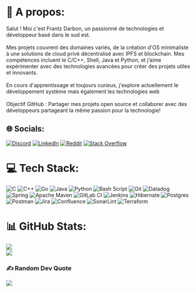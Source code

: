 # 👋 A propos:
Salut ! Moi c'est Frantz Darbon, un passionné de technologies et développeur basé dans le sud est.<br><br>Mes projets couvrent des domaines variés, de la création d'OS minimaliste à une solutions de cloud privé décentralisé avec IPFS et blockchain. Mes compétences incluent le C/C++, Shell, Java et Python, et j’aime expérimenter avec des technologies avancées pour créer des projets utiles et innovants.<br><br>En cours d'apprentissage et toujours curieux, j'explore actuellement le développement système mais également les technologies web<br><br>Objectif GitHub : Partager mes projets open source et collaborer avec des développeurs partageant la même passion pour la technologie!


## 🌐 Socials:
[![Discord](https://img.shields.io/badge/Discord-%237289DA.svg?logo=discord&logoColor=white)](https://discord.gg/noxerinno) [![LinkedIn](https://img.shields.io/badge/LinkedIn-%230077B5.svg?logo=linkedin&logoColor=white)](https://linkedin.com/in/frantzdarbon) [![Reddit](https://img.shields.io/badge/Reddit-%23FF4500.svg?logo=Reddit&logoColor=white)](https://reddit.com/user/Noxerinno) [![Stack Overflow](https://img.shields.io/badge/-Stackoverflow-FE7A16?logo=stack-overflow&logoColor=white)](https://stackoverflow.com/users/17091414/frantz-darbon) 

# 💻 Tech Stack:
![C](https://img.shields.io/badge/c-%2300599C.svg?style=for-the-badge&logo=c&logoColor=white) ![C++](https://img.shields.io/badge/c++-%2300599C.svg?style=for-the-badge&logo=c%2B%2B&logoColor=white) ![Go](https://img.shields.io/badge/go-%2300ADD8.svg?style=for-the-badge&logo=go&logoColor=white) ![Java](https://img.shields.io/badge/java-%23ED8B00.svg?style=for-the-badge&logo=openjdk&logoColor=white)  <!-- ![LaTeX](https://img.shields.io/badge/latex-%23008080.svg?style=for-the-badge&logo=latex&logoColor=white) ![Markdown](https://img.shields.io/badge/markdown-%23000000.svg?style=for-the-badge&logo=markdown&logoColor=white) --> ![Python](https://img.shields.io/badge/python-3670A0?style=for-the-badge&logo=python&logoColor=ffdd54) ![Bash Script](https://img.shields.io/badge/bash_script-%23121011.svg?style=for-the-badge&logo=gnu-bash&logoColor=white) ![Git](https://img.shields.io/badge/git-%23F05033.svg?style=for-the-badge&logo=git&logoColor=white) ![Datadog](https://img.shields.io/badge/datadog-%23632CA6.svg?style=for-the-badge&logo=datadog&logoColor=white) ![Spring](https://img.shields.io/badge/spring-%236DB33F.svg?style=for-the-badge&logo=spring&logoColor=white) <!-- ![Apache Tomcat](https://img.shields.io/badge/apache%20tomcat-%23F8DC75.svg?style=for-the-badge&logo=apache-tomcat&logoColor=black) --> ![Apache Maven](https://img.shields.io/badge/Apache%20Maven-C71A36?style=for-the-badge&logo=Apache%20Maven&logoColor=white) ![GitLab CI](https://img.shields.io/badge/gitlab%20CI-%23181717.svg?style=for-the-badge&logo=gitlab&logoColor=white) ![Jenkins](https://img.shields.io/badge/jenkins-%232C5263.svg?style=for-the-badge&logo=jenkins&logoColor=white) ![Hibernate](https://img.shields.io/badge/Hibernate-59666C?style=for-the-badge&logo=Hibernate&logoColor=white) ![Postgres](https://img.shields.io/badge/postgres-%23316192.svg?style=for-the-badge&logo=postgresql&logoColor=white) <!-- ![Swagger](https://img.shields.io/badge/-Swagger-%23Clojure?style=for-the-badge&logo=swagger&logoColor=white) --> ![Postman](https://img.shields.io/badge/Postman-FF6C37?style=for-the-badge&logo=postman&logoColor=white) ![Jira](https://img.shields.io/badge/jira-%230A0FFF.svg?style=for-the-badge&logo=jira&logoColor=white) ![Confluence](https://img.shields.io/badge/confluence-%23172BF4.svg?style=for-the-badge&logo=confluence&logoColor=white) ![SonarLint](https://img.shields.io/badge/SonarLint-CB2029?style=for-the-badge&logo=SONARLINT&logoColor=white) ![Terraform](https://img.shields.io/badge/terraform-%235835CC.svg?style=for-the-badge&logo=terraform&logoColor=white) <!-- ![Kubernetes](https://img.shields.io/badge/kubernetes-%23326ce5.svg?style=for-the-badge&logo=kubernetes&logoColor=white) -->
# 📊 GitHub Stats:
<!-- ![](https://github-readme-stats.vercel.app/api?username=Noxerinno&theme=dark&hide_border=false&include_all_commits=true&count_private=true)<br/> -->
![](https://github-readme-streak-stats.herokuapp.com/?user=Noxerinno&theme=dark&hide_border=false)<br/>
![](https://github-readme-stats.vercel.app/api/top-langs/?username=Noxerinno&theme=dark&hide_border=false&include_all_commits=true&count_private=true&layout=compact)

### ✍️ Random Dev Quote
![](https://quotes-github-readme.vercel.app/api?type=horizontal&theme=radical)

<!-- Proudly created with GPRM ( https://gprm.itsvg.in ) -->
